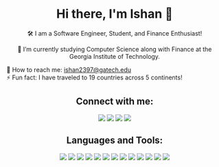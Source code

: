 <h1 align="center">Hi there, I'm Ishan 👋</h1>

<p align="center">
🛠️ I am a Software Engineer, Student, and Finance Enthusiast!
</p>

<p align="center">
🚀 I’m currently studying Computer Science along with Finance at the Georgia Institute of Technology.
  
📧 How to reach me: <a href="mailto:ishan2397@gatech.edu">ishan2397@gatech.edu</a><br>
⚡ Fun fact: I have traveled to 19 countries across 5 continents!
</p>

<h2 align="center">Connect with me:</h2>
<p align="center">
<a href="https://www.linkedin.com/in/ishxnnn"><img src="https://img.shields.io/badge/LinkedIn-Connect-blue"></a>
<a href="https://github.com/ishxnnn"><img src="https://img.shields.io/badge/GitHub-Follow-black"></a>
<a href="https://ishanpatel.dev"><img src="https://img.shields.io/badge/Website-Visit-green"></a>
<a href="mailto:ishan2397@gatech.edu"><img src="https://img.shields.io/badge/Email-Send-red"></a>
</p>

<h2 align="center">Languages and Tools:</h2>
<p align="center">
<img src="https://img.shields.io/badge/-JavaScript-black?style=flat-square&logo=javascript">
<img src="https://img.shields.io/badge/-TypeScript-black?style=flat-square&logo=typescript">
<img src="https://img.shields.io/badge/-Java-black?style=flat-square&logo=java">
<img src="https://img.shields.io/badge/-Python-black?style=flat-square&logo=python">
<img src="https://img.shields.io/badge/-C-black?style=flat-square&logo=c">
<img src="https://img.shields.io/badge/-HTML5-black?style=flat-square&logo=html5">
<img src="https://img.shields.io/badge/-CSS3-black?style=flat-square&logo=css3">
<img src="https://img.shields.io/badge/-React-black?style=flat-square&logo=react">
<img src="https://img.shields.io/badge/-Node.js-black?style=flat-square&logo=Node.js">
<img src="https://img.shields.io/badge/-Docker-black?style=flat-square&logo=docker">
<img src="https://img.shields.io/badge/-Git-black?style=flat-square&logo=git">
<img src="https://img.shields.io/badge/-Linux-black?style=flat-square&logo=linux">
<img src="https://img.shields.io/badge/-VS%20Code-black?style=flat-square&logo=visual-studio-code">
</p>
